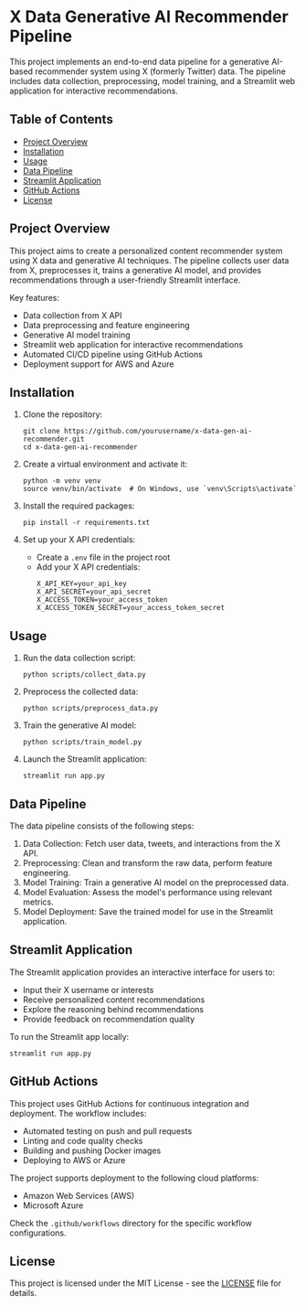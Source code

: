 # X Data Generative AI Recommender Pipeline

This project implements an end-to-end data pipeline for a generative AI-based recommender system using X (formerly Twitter) data. The pipeline includes data collection, preprocessing, model training, and a Streamlit web application for interactive recommendations.

## Table of Contents
- [Project Overview](#project-overview)
- [Installation](#installation)
- [Usage](#usage)
- [Data Pipeline](#data-pipeline)
- [Streamlit Application](#streamlit-application)
- [GitHub Actions](#github-actions)
- [License](#license)

## Project Overview

This project aims to create a personalized content recommender system using X data and generative AI techniques. The pipeline collects user data from X, preprocesses it, trains a generative AI model, and provides recommendations through a user-friendly Streamlit interface.

Key features:
- Data collection from X API
- Data preprocessing and feature engineering
- Generative AI model training
- Streamlit web application for interactive recommendations
- Automated CI/CD pipeline using GitHub Actions
- Deployment support for AWS and Azure

## Installation

1. Clone the repository:
   ```
   git clone https://github.com/yourusername/x-data-gen-ai-recommender.git
   cd x-data-gen-ai-recommender
   ```

2. Create a virtual environment and activate it:
   ```
   python -m venv venv
   source venv/bin/activate  # On Windows, use `venv\Scripts\activate`
   ```

3. Install the required packages:
   ```
   pip install -r requirements.txt
   ```

4. Set up your X API credentials:
   - Create a `.env` file in the project root
   - Add your X API credentials:
     ```
     X_API_KEY=your_api_key
     X_API_SECRET=your_api_secret
     X_ACCESS_TOKEN=your_access_token
     X_ACCESS_TOKEN_SECRET=your_access_token_secret
     ```

## Usage

1. Run the data collection script:
   ```
   python scripts/collect_data.py
   ```

2. Preprocess the collected data:
   ```
   python scripts/preprocess_data.py
   ```

3. Train the generative AI model:
   ```
   python scripts/train_model.py
   ```

4. Launch the Streamlit application:
   ```
   streamlit run app.py
   ```

## Data Pipeline

The data pipeline consists of the following steps:

1. Data Collection: Fetch user data, tweets, and interactions from the X API.
2. Preprocessing: Clean and transform the raw data, perform feature engineering.
3. Model Training: Train a generative AI model on the preprocessed data.
4. Model Evaluation: Assess the model's performance using relevant metrics.
5. Model Deployment: Save the trained model for use in the Streamlit application.

## Streamlit Application

The Streamlit application provides an interactive interface for users to:

- Input their X username or interests
- Receive personalized content recommendations
- Explore the reasoning behind recommendations
- Provide feedback on recommendation quality

To run the Streamlit app locally:

```
streamlit run app.py
```

## GitHub Actions

This project uses GitHub Actions for continuous integration and deployment. The workflow includes:

- Automated testing on push and pull requests
- Linting and code quality checks
- Building and pushing Docker images
- Deploying to AWS or Azure

The project supports deployment to the following cloud platforms:
- Amazon Web Services (AWS)
- Microsoft Azure

Check the `.github/workflows` directory for the specific workflow configurations.

## License

This project is licensed under the MIT License - see the [LICENSE](LICENSE) file for details.
